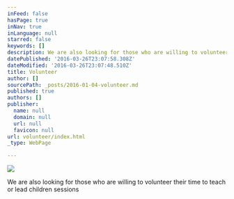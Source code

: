 ```yaml
---
inFeed: false
hasPage: true
inNav: true
inLanguage: null
starred: false
keywords: []
description: We are also looking for those who are willing to volunteer their time to teach or lead children sessions
datePublished: '2016-03-26T23:07:58.308Z'
dateModified: '2016-03-26T23:07:48.510Z'
title: Volunteer
author: []
sourcePath: _posts/2016-01-04-volunteer.md
published: true
authors: []
publisher:
  name: null
  domain: null
  url: null
  favicon: null
url: volunteer/index.html
_type: WebPage

---
```

![](https://the-grid-user-content.s3-us-west-2.amazonaws.com/9ab44bc3-8e02-4564-abec-1fd37f24df2a.jpg)

We are also looking for those who are willing to volunteer their time to teach or lead children sessions